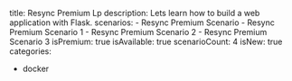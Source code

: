 title: Resync Premium Lp
description: Lets learn how to build a web application with Flask.
scenarios: 
    - Resync Premium Scenario
    - Resync Premium Scenario 1
    - Resync Premium Scenario 2
    - Resync Premium Scenario 3
isPremium: true
isAvailable: true
scenarioCount: 4
isNew: true
categories: 
  - docker
